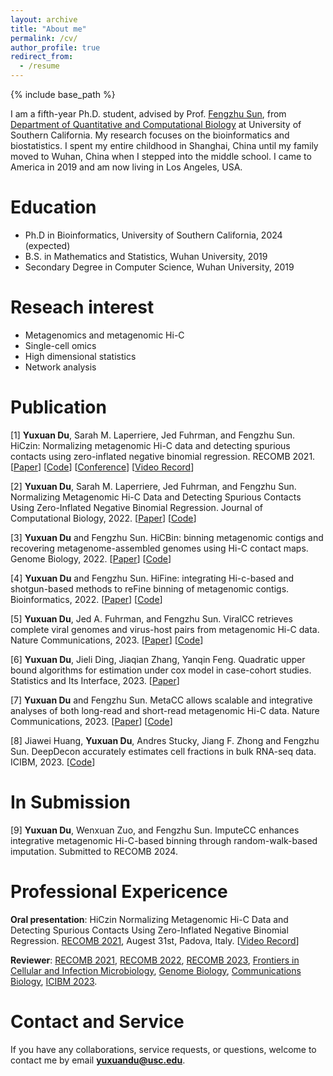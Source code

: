 ```yaml
---
layout: archive
title: "About me"
permalink: /cv/
author_profile: true
redirect_from:
  - /resume
---
```


{% include base_path %}

I am a fifth-year Ph.D. student, advised by Prof. [Fengzhu Sun](https://dornsife.usc.edu/labs/fsun), from [Department of Quantitative 
and Computational Biology](https://www.qcb-dornsife.usc.edu/) at University of Southern California. 
My research focuses on the bioinformatics and biostatistics.
I spent my entire childhood in Shanghai, China until my family moved to Wuhan, China when I stepped into the middle school. 
I came to America in 2019 and am now living in Los Angeles, USA.

# Education
* Ph.D in Bioinformatics, University of Southern California, 2024 (expected)
* B.S. in Mathematics and Statistics, Wuhan University, 2019
* Secondary Degree in Computer Science, Wuhan University, 2019

# Reseach interest
* Metagenomics and metagenomic Hi-C
* Single-cell omics
* High dimensional statistics 
* Network analysis

# Publication
[1] **Yuxuan Du**, Sarah M. Laperriere, Jed Fuhrman, and Fengzhu Sun. HiCzin: Normalizing metagenomic Hi-C data and detecting spurious contacts using zero-inflated negative binomial regression. RECOMB 2021. [[Paper](https://www.researchgate.net/publication/357783752_Normalizing_Metagenomic_Hi-C_Data_and_Detecting_Spurious_Contacts_Using_Zero-Inflated_Negative_Binomial_Regression)] [[Code](https://github.com/dyxstat/HiCzin)] [[Conference](https://www.recomb2021.org/accepted-papers)] [[Video Record](https://www.youtube.com/watch?v=VjFIYcrtPi8)] 

[2] **Yuxuan Du**, Sarah M. Laperriere, Jed Fuhrman, and Fengzhu Sun. Normalizing Metagenomic Hi-C Data and Detecting Spurious Contacts Using Zero-Inflated Negative Binomial Regression. Journal of Computational Biology, 2022. [[Paper](https://www.liebertpub.com/doi/abs/10.1089/cmb.2021.0439)] [[Code](https://github.com/dyxstat/HiCzin)] 

[3] **Yuxuan Du** and Fengzhu Sun. HiCBin: binning metagenomic contigs and recovering metagenome-assembled genomes using Hi-C contact maps.
Genome Biology, 2022. 
[[Paper](https://genomebiology.biomedcentral.com/articles/10.1186/s13059-022-02626-w)] [[Code](https://github.com/dyxstat/HiCBin)]

[4] **Yuxuan Du** and Fengzhu Sun. HiFine: integrating Hi-c-based and shotgun-based methods to reFine binning of metagenomic contigs. 
Bioinformatics, 2022. [[Paper](https://academic.oup.com/bioinformatics/advance-article/doi/10.1093/bioinformatics/btac295/6575440?login=true)] [[Code](https://github.com/dyxstat/HiFine)]

[5] **Yuxuan Du**, Jed A. Fuhrman, and Fengzhu Sun. ViralCC retrieves complete viral genomes and virus-host pairs from metagenomic Hi-C data. Nature Communications, 2023. [[Paper](https://www.nature.com/articles/s41467-023-35945-y)] [[Code](https://github.com/dyxstat/ViralCC)]

[6] **Yuxuan Du**, Jieli Ding, Jiaqian Zhang, Yanqin Feng. Quadratic upper bound algorithms for estimation under cox model in case-cohort studies.
Statistics and Its Interface, 2023. [[Paper](https://www.intlpress.com/site/pub/pages/journals/items/sii/content/vols/0016/0003/a009/index.php)]

[7] **Yuxuan Du** and Fengzhu Sun. MetaCC allows scalable and integrative analyses of both long-read and short-read metagenomic Hi-C data. Nature Communications, 2023. [[Paper](https://www.nature.com/articles/s41467-023-41209-6)] [[Code](https://github.com/dyxstat/MetaCC)]

[8] Jiawei Huang, **Yuxuan Du**, Andres Stucky, Jiang F. Zhong and Fengzhu Sun. DeepDecon accurately estimates cell fractions in bulk RNA-seq data. ICIBM, 2023. [[Code](https://github.com/Jiawei-Huang/DeepDecon)]


# In Submission
[9] **Yuxuan Du**, Wenxuan Zuo, and Fengzhu Sun. ImputeCC enhances integrative metagenomic Hi-C-based binning through random-walk-based imputation. Submitted to RECOMB 2024.


# Professional Expericence
**Oral presentation**: HiCzin Normalizing Metagenomic Hi-C Data and Detecting Spurious Contacts Using Zero-Inflated Negative Binomial Regression.
[RECOMB 2021](https://www.recomb2021.org/), Augest 31st, Padova, Italy. [[Video Record](https://www.youtube.com/watch?v=VjFIYcrtPi8)]

**Reviewer**: [RECOMB 2021](https://www.recomb2021.org/), [RECOMB 2022](https://recomb2022.net/), [RECOMB 2023](https://recomb2023.net/), [Frontiers in Cellular and Infection Microbiology](https://www.frontiersin.org/journals/cellular-and-infection-microbiology), [Genome Biology](https://genomebiology.biomedcentral.com/), [Communications Biology](https://www.nature.com/commsbio/), [ICIBM 2023](https://icibm2023.iaibm.org/).

# Contact and Service
If you have any collaborations, service requests, or questions, welcome to contact me by email **yuxuandu@usc.edu**. 
 

